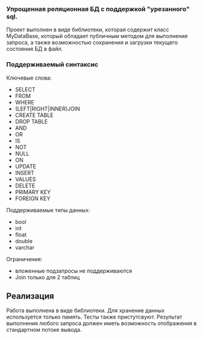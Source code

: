### Упрощенная реляционная БД с поддержкой "урезанного" sql. 
Проект выполнен в виде библиотеки, которая содержит класс MyDataBase, который обладает публичным методом для выполнения запроса, а также возможностью сохранения и загрузки текущего состояния БД в файл.

### Поддерживаемый синтаксис

Ключевые слова:

- SELECT
- FROM
- WHERE
- (LEFT|RIGHT|INNER)JOIN
- CREATE TABLE
- DROP TABLE
- AND
- OR
- IS
- NOT
- NULL
- ON
- UPDATE
- INSERT
- VALUES
- DELETE
- PRIMARY KEY
- FOREIGN KEY

Поддерживаемые типы данных:

- bool
- int
- float
- double
- varchar

Ограничения:

- вложенные подзапросы не поддерживаются
- Join только для 2 таблиц

## Реализация

Работа выполнена в виде библиотеки. Для хранение данных используется только память. Тесты также пристутсвуют.
Результат выполнения любого запроса должен иметь возможность отображения в стандартном потоке вывода.
